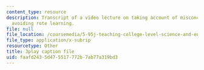 ```yaml
---
content_type: resource
description: Transcript of a video lecture on taking account of misconceptions and
  avoiding rote learning.
file: null
file_location: /coursemedia/5-95j-teaching-college-level-science-and-engineering-spring-2009/faafd2435d475517772b7ab77a319bd3_etbY4_d3peg.srt
file_type: application/x-subrip
resourcetype: Other
title: 3play caption file
uid: faafd243-5d47-5517-772b-7ab77a319bd3
---
```


